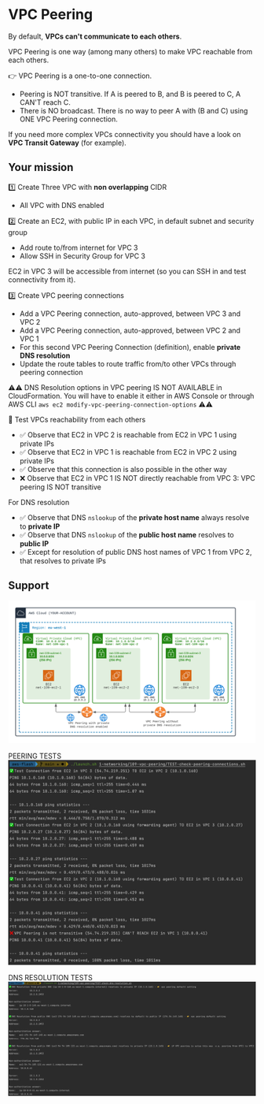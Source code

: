 # VPC Peering

By default, **VPCs can't communicate to each others**.

VPC Peering is one way (among many others) to make VPC reachable from each others.

👉 VPC Peering is a one-to-one connection.
- Peering is NOT transitive. If A is peered to B, and B is peered to C, A CAN'T reach C.
- There is NO broadcast. There is no way to peer A with (B and C) using ONE VPC Peering connection.
 
If you need more complex VPCs connectivity you should have a look on **VPC Transit Gateway** (for example).

## Your mission

1️⃣ Create Three VPC with **non overlapping** CIDR
- All VPC with DNS enabled

2️⃣ Create an EC2, with public IP in each VPC, in default subnet and security group
- Add route to/from internet for VPC 3
- Allow SSH in Security Group for VPC 3

EC2 in VPC 3 will be accessible from internet (so you can SSH in and test connectivity from it).

3️⃣ Create VPC peering connections
- Add a VPC Peering connection, auto-approved, between VPC 3 and VPC 2
- Add a VPC Peering connection, auto-approved, between VPC 2 and VPC 1
- For this second VPC Peering Connection (definition), enable **private DNS resolution**
- Update the route tables to route traffic from/to other VPCs through peering connection

⚠️⚠️ DNS Resolution options in VPC peering IS NOT AVAILABLE in CloudFormation. 
You will have to enable it either in AWS Console or through AWS CLI `aws ec2 modify-vpc-peering-connection-options` ⚠️⚠️

🏁 Test VPCs reachability from each others
- ✅ Observe that EC2 in VPC 2 is reachable from EC2 in VPC 1 using private IPs
- ✅ Observe that EC2 in VPC 1 is reachable from EC2 in VPC 2 using private IPs
- ✅ Observe that this connection is also possible in the other way
- ❌ Observe that EC2 in VPC 1 IS NOT directly reachable from VPC 3: VPC peering IS NOT transitive

For DNS resolution
- ✅ Observe that DNS `nslookup` of the **private host name** always resolve to **private IP**
- ✅ Observe that DNS `nslookup` of the **public host name** resolves to **public IP**
- ✅ Except for resolution of public DNS host names of VPC 1 from VPC 2, that resolves to private IPs

## Support

![DNS](./doc/109-vpc-peering.png)

PEERING TESTS
![PEERING](./doc/peering.png)

DNS RESOLUTION TESTS
![DNS](./doc/dns.png)
